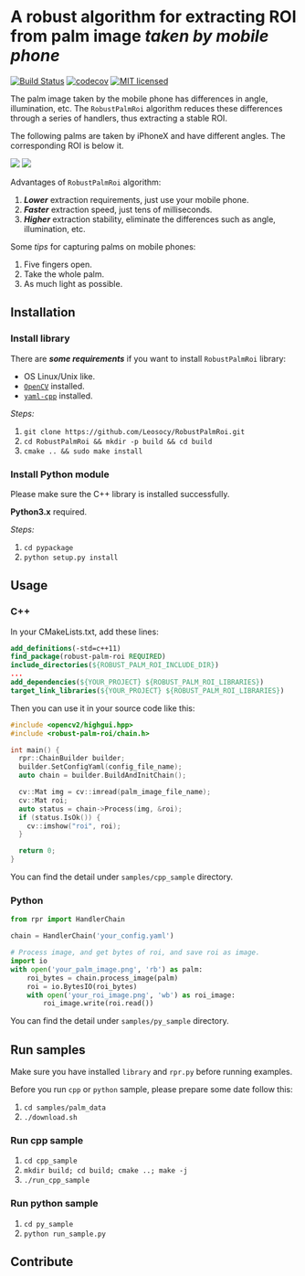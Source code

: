 # A robust algorithm for extracting ROI from palm image ***taken by mobile phone***

[![Build Status](https://travis-ci.org/Leosocy/RobustPalmRoi.svg?branch=master)](https://travis-ci.org/Leosocy/RobustPalmRoi)
[![codecov](https://codecov.io/gh/Leosocy/RobustPalmRoi/branch/master/graph/badge.svg)](https://codecov.io/gh/Leosocy/RobustPalmRoi)
[![MIT licensed](https://img.shields.io/badge/license-MIT-green.svg)](https://raw.githubusercontent.com/Leosocy/RobustPalmRoi/master/LICENSE)

The palm image taken by the mobile phone has differences in angle, illumination, etc. The `RobustPalmRoi` algorithm reduces these differences through a series of handlers, thus extracting a stable ROI.

The following palms are taken by iPhoneX and have different angles. The corresponding ROI is below it.

![](https://blog-images-1257621236.cos.ap-shanghai.myqcloud.com/original_palm_set.jpg)
![](https://blog-images-1257621236.cos.ap-shanghai.myqcloud.com/roi_palm_set.jpg)

Advantages of `RobustPalmRoi` algorithm:

1. ***Lower*** extraction requirements, just use your mobile phone.
1. ***Faster*** extraction speed, just tens of milliseconds.
1. ***Higher*** extraction stability, eliminate the differences such as angle, illumination, etc.

Some *tips* for capturing palms on mobile phones:

1. Five fingers open.
1. Take the whole palm.
1. As much light as possible.

## Installation

### Install library

There are ***some requirements*** if you want to install `RobustPalmRoi` library:

- OS Linux/Unix like.
- [`OpenCV`](https://docs.opencv.org/3.4/d7/d9f/tutorial_linux_install.html) installed.
- [`yaml-cpp`](https://github.com/jbeder/yaml-cpp) installed.

*Steps:*

1. `git clone https://github.com/Leosocy/RobustPalmRoi.git`
1. `cd RobustPalmRoi && mkdir -p build && cd build`
1. `cmake .. && sudo make install`

### Install Python module

Please make sure the C++ library is installed successfully.

**Python3.x** required.

*Steps:*

1. `cd pypackage`
1. `python setup.py install`

## Usage

### C++

In your CMakeLists.txt, add these lines:

```cmake
add_definitions(-std=c++11)
find_package(robust-palm-roi REQUIRED)
include_directories(${ROBUST_PALM_ROI_INCLUDE_DIR})
...
add_dependencies(${YOUR_PROJECT} ${ROBUST_PALM_ROI_LIBRARIES})
target_link_libraries(${YOUR_PROJECT} ${ROBUST_PALM_ROI_LIBRARIES})
```

Then you can use it in your source code like this:

```c++
#include <opencv2/highgui.hpp>
#include <robust-palm-roi/chain.h>

int main() {
  rpr::ChainBuilder builder;
  builder.SetConfigYaml(config_file_name);
  auto chain = builder.BuildAndInitChain();

  cv::Mat img = cv::imread(palm_image_file_name);
  cv::Mat roi;
  auto status = chain->Process(img, &roi);
  if (status.IsOk()) {
    cv::imshow("roi", roi);
  }

  return 0;
}
```

You can find the detail under `samples/cpp_sample` directory.

### Python

```Python
from rpr import HandlerChain

chain = HandlerChain('your_config.yaml')

# Process image, and get bytes of roi, and save roi as image.
import io
with open('your_palm_image.png', 'rb') as palm:
    roi_bytes = chain.process_image(palm)
    roi = io.BytesIO(roi_bytes)
    with open('your_roi_image.png', 'wb') as roi_image:
        roi_image.write(roi.read())
```

You can find the detail under `samples/py_sample` directory.

## Run samples

Make sure you have installed `library` and `rpr.py` before running examples.

Before you run `cpp` or `python` sample, please prepare some date follow this:

1. `cd samples/palm_data`
1. `./download.sh`

### Run cpp sample

1. `cd cpp_sample`
1. `mkdir build; cd build; cmake ..; make -j`
1. `./run_cpp_sample`

### Run python sample

1. `cd py_sample`
1. `python run_sample.py`

## Contribute
